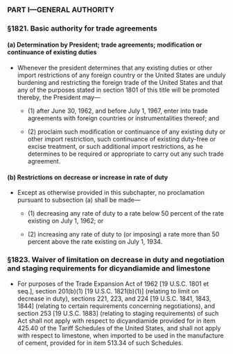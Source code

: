 ### PART I—GENERAL AUTHORITY

### §1821. Basic authority for trade agreements
#### (a) Determination by President; trade agreements; modification or continuance of existing duties
* Whenever the president determines that any existing duties or other import restrictions of any foreign country or the United States are unduly burdening and restricting the foreign trade of the United States and that any of the purposes stated in section 1801 of this title will be promoted thereby, the President may—

  * (1) after June 30, 1962, and before July 1, 1967, enter into trade agreements with foreign countries or instrumentalities thereof; and

  * (2) proclaim such modification or continuance of any existing duty or other import restriction, such continuance of existing duty-free or excise treatment, or such additional import restrictions, as he determines to be required or appropriate to carry out any such trade agreement.

#### (b) Restrictions on decrease or increase in rate of duty
* Except as otherwise provided in this subchapter, no proclamation pursuant to subsection (a) shall be made—

  * (1) decreasing any rate of duty to a rate below 50 percent of the rate existing on July 1, 1962; or

  * (2) increasing any rate of duty to (or imposing) a rate more than 50 percent above the rate existing on July 1, 1934.

### §1823. Waiver of limitation on decrease in duty and negotiation and staging requirements for dicyandiamide and limestone
* For purposes of the Trade Expansion Act of 1962 [19 U.S.C. 1801 et seq.], section 201(b)(1) [19 U.S.C. 1821(b)(1)] (relating to limit on decrease in duty), sections 221, 223, and 224 [19 U.S.C. 1841, 1843, 1844] (relating to certain requirements concerning negotiations), and section 253 [19 U.S.C. 1883] (relating to staging requirements) of such Act shall not apply with respect to dicyandiamide provided for in item 425.40 of the Tariff Schedules of the United States, and shall not apply with respect to limestone, when imported to be used in the manufacture of cement, provided for in item 513.34 of such Schedules.